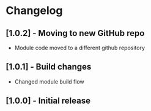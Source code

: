 # Changelog

## [1.0.2] - Moving to new GitHub repo
- Module code moved to a different github repository


## [1.0.1] - Build changes
- Changed module build flow

## [1.0.0] - Initial release